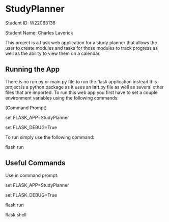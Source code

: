 # StudyPlanner
Student ID: W22063136

Student Name: Charles Laverick

This project is a flask web application for a study planner that allows the user to create modules and tasks for those modules to track progress as well as the ability to view them on a calendar.

## Running the App
There is no run.py or main.py file to run the flask application instead this project is a python package as it uses an __init__.py file as well as several other files that are imported. To run this web app you first have to set a couple environment variables using the following commands:

(Command Prompt)

set FLASK_APP=StudyPlanner

set FLASK_DEBUG=True

To run simply use the following command:

flash run


## Useful Commands
Use in command prompt:

set FLASK_APP=StudyPlanner

set FLASK_DEBUG=True

flash run

flask shell
